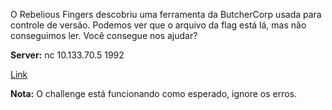 O Rebelious Fingers descobriu uma ferramenta da ButcherCorp usada para controle de versão. Podemos ver que o arquivo da flag está lá, mas não conseguimos ler. Você consegue nos ajudar?

**Server:** nc 10.133.70.5 1992



[Link](https://static.pwn2win.party/butchercorprepository_75117fd874a6e808b92e00b89507b903445d8aa7de6c96e4bfdfb63290250642.tar.gz)

**Nota:** O challenge está funcionando como esperado, ignore os erros.
